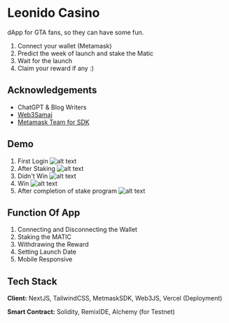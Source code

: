 
# Leonido Casino

dApp for GTA fans, so they can have some fun.
1. Connect your wallet (Metamask)
2. Predict the week of launch and stake the Matic
3. Wait for the launch
4. Claim your reward if any :)




## Acknowledgements

 - ChatGPT & Blog Writers
 - [Web3Samaj](https://www.web3samaj.com/)
 - [Metamask Team for SDK](https://metamask.io/sdk/)


## Demo

1. First Login
![alt text](https://assets.devfolio.co/hackathons/becdb269b9ea4e708c7d96329563e478/projects/27e7a8f1f25144e5903072698ac63eb2/2a698480-9ffc-4e7d-905d-e876bfa07521.png)
2. After Staking
![alt text](https://assets.devfolio.co/hackathons/becdb269b9ea4e708c7d96329563e478/projects/27e7a8f1f25144e5903072698ac63eb2/c3fef0a0-12af-469d-ba68-f62c74aed312.png)
3. Didn't Win
![alt text](https://assets.devfolio.co/hackathons/becdb269b9ea4e708c7d96329563e478/projects/27e7a8f1f25144e5903072698ac63eb2/43d3243e-5c63-42b3-84c5-388fdeabb5a7.png)
4. Win
![alt text](https://assets.devfolio.co/hackathons/becdb269b9ea4e708c7d96329563e478/projects/27e7a8f1f25144e5903072698ac63eb2/b1540737-16c5-453c-8834-a47b849dadea.png)
5. After completion of stake program
![alt text](https://assets.devfolio.co/hackathons/becdb269b9ea4e708c7d96329563e478/projects/27e7a8f1f25144e5903072698ac63eb2/3bf5435c-8af5-4d2f-948c-0ad7b9eac0f4.png)

## Function Of App
1. Connecting and Disconnecting the Wallet
2. Staking the MATIC
3. Withdrawing the Reward
4. Setting Launch Date
5. Mobile Responsive

## Tech Stack

**Client:** NextJS, TailwindCSS, MetmaskSDK, Web3JS, Vercel (Deployment)

**Smart Contract:** Solidity, RemixIDE, Alchemy (for Testnet)
